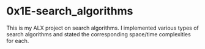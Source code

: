 # 0x1E-search_algorithms
This is my ALX project on search algorithms. I implemented various types of search algorithms and stated the corresponding space/time complexities for each.

